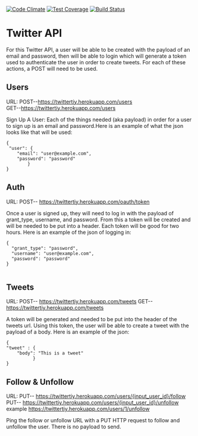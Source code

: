 [![Code Climate](https://codeclimate.com/repos/563abb6269568060130019cc/badges/16c0fcde2e3ba06b3e0f/gpa.svg)](https://codeclimate.com/repos/563abb6269568060130019cc/feed)
[![Test Coverage](https://codeclimate.com/repos/563abb6269568060130019cc/badges/16c0fcde2e3ba06b3e0f/coverage.svg)](https://codeclimate.com/repos/563abb6269568060130019cc/coverage)
[![Build Status](https://travis-ci.org/Jtensminger/twitter_api.svg)](https://travis-ci.org/Jtensminger/twitter_apii)

Twitter API
===========
For this Twitter API, a user will be able to be created with the payload of an email and password, then will be able to login which will generate a token used to authenticate the user in order to create tweets. For each of these actions, a POST will need to be used.
##  Users
URL:
POST--https://twittertiy.herokuapp.com/users  
GET--https://twittertiy.herokuapp.com/users

Sign Up A User:
Each of the things needed (aka payload) in order for a user to sign up is an email and password.Here is an example of what the json looks like that will be used:

```
{
 "user": {
    "email": "user@example.com",
    "password": "password"
        }
}
```

## Auth
URL:
POST-- https://twittertiy.herokuapp.com/oauth/token

Once a user is signed up, they will need to log in with the payload of grant_type, username, and password. From this a token will be created and will be needed to be put into a header. Each token will be good for two hours.
Here is an example of the json of logging in:
```
{
  "grant_type": "password",
  "username": "user@example.com",
  "password": "password"
}


```

## Tweets
URL:
POST-- https://twittertiy.herokuapp.com/tweets
GET-- https://twittertiy.herokuapp.com/tweets

A token will be generated and needed to be put into the header of the tweets url.
Using this token, the user will be able to create a tweet with the payload of a body. Here is an example of the json:

```
{
"tweet" : {
    "body": "This is a tweet"
          }
}

```

## Follow & Unfollow
URL:
PUT-- https://twittertiy.herokuapp.com/users/{input_user_id}/follow
PUT-- https://twittertiy.herokuapp.com/users/{input_user_id}/unfollow
example https://twittertiy.herokuapp.com/users/1/unfollow

Ping the follow or unfollow URL with a PUT HTTP request to follow and unfollow the user. There is no payload to send.



